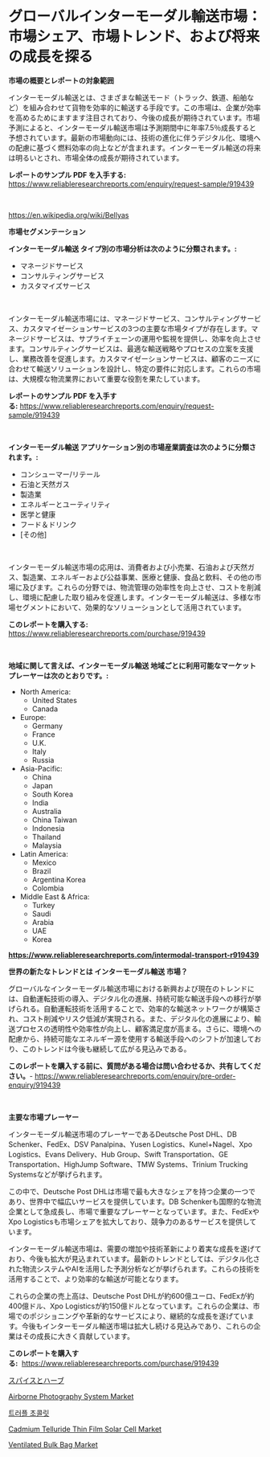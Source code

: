 <p><h1>グローバルインターモーダル輸送市場：市場シェア、市場トレンド、および将来の成長を探る</h1></p><p><strong>市場の概要とレポートの対象範囲</strong></p>
<p><p>インターモーダル輸送とは、さまざまな輸送モード（トラック、鉄道、船舶など）を組み合わせて貨物を効率的に輸送する手段です。この市場は、企業が効率を高めるためにますます注目されており、今後の成長が期待されています。市場予測によると、インターモーダル輸送市場は予測期間中に年率7.5％成長すると予想されています。最新の市場動向には、技術の進化に伴うデジタル化、環境への配慮に基づく燃料効率の向上などが含まれます。インターモーダル輸送の将来は明るいとされ、市場全体の成長が期待されています。</p></p>
<p><strong>レポートのサンプル PDF を入手する:</strong> <a href="https://www.reliableresearchreports.com/enquiry/request-sample/919439">https://www.reliableresearchreports.com/enquiry/request-sample/919439</a></p>
<p>&nbsp;</p>
<p><a href="https://en.wikipedia.org/wiki/Bellyas">https://en.wikipedia.org/wiki/Bellyas</a></p>
<p><strong>市場セグメンテーション</strong></p>
<p><strong>インターモーダル輸送 タイプ別の市場分析は次のように分類されます。:</strong></p>
<p><ul><li>マネージドサービス</li><li>コンサルティングサービス</li><li>カスタマイズサービス</li></ul></p>
<p>&nbsp;</p>
<p><p>インターモーダル輸送市場には、マネージドサービス、コンサルティングサービス、カスタマイゼーションサービスの3つの主要な市場タイプが存在します。マネージドサービスは、サプライチェーンの運用や監視を提供し、効率を向上させます。コンサルティングサービスは、最適な輸送戦略やプロセスの立案を支援し、業務改善を促進します。カスタマイゼーションサービスは、顧客のニーズに合わせて輸送ソリューションを設計し、特定の要件に対応します。これらの市場は、大規模な物流業界において重要な役割を果たしています。</p></p>
<p><strong>レポートのサンプル PDF を入手する:</strong>&nbsp;<a href="https://www.reliableresearchreports.com/enquiry/request-sample/919439">https://www.reliableresearchreports.com/enquiry/request-sample/919439</a></p>
<p>&nbsp;</p>
<p><strong> インターモーダル輸送 アプリケーション別の市場産業調査は次のように分類されます。:</strong></p>
<p><ul><li>コンシューマー/リテール</li><li>石油と天然ガス</li><li>製造業</li><li>エネルギーとユーティリティ</li><li>医学と健康</li><li>フード＆ドリンク</li><li>[その他]</li></ul></p>
<p>&nbsp;</p>
<p><p>インターモーダル輸送市場の応用は、消費者および小売業、石油および天然ガス、製造業、エネルギーおよび公益事業、医療と健康、食品と飲料、その他の市場に及びます。これらの分野では、物流管理の効率性を向上させ、コストを削減し、環境に配慮した取り組みを促進します。インターモーダル輸送は、多様な市場セグメントにおいて、効果的なソリューションとして活用されています。</p></p>
<p><strong>このレポートを購入する:</strong>&nbsp; <a href="https://www.reliableresearchreports.com/purchase/919439">https://www.reliableresearchreports.com/purchase/919439</a></p>
<p>&nbsp;</p>
<p><strong>地域に関して言えば、インターモーダル輸送 地域ごとに利用可能なマーケットプレーヤーは次のとおりです。:</strong></p>
<p><ul>
    <li>
        North America:
        <ul>
            <li>United States</li>
            <li>Canada</li>
        </ul>
    </li>
    <li>
        Europe:
        <ul>
            <li>Germany</li>
            <li>France</li>
            <li>U.K.</li>
            <li>Italy</li>
            <li>Russia</li>
        </ul>
    </li>
    <li>
        Asia-Pacific:
        <ul>
            <li>China</li>
            <li>Japan</li>
            <li>South Korea</li>
            <li>India</li>
            <li>Australia</li>
            <li>China Taiwan</li>
            <li>Indonesia</li>
            <li>Thailand</li>
            <li>Malaysia</li>
        </ul>
    </li>
    <li>
        Latin America:
        <ul>
            <li>Mexico</li>
            <li>Brazil</li>
            <li>Argentina Korea</li>
            <li>Colombia</li>
        </ul>
    </li>
    <li>
        Middle East & Africa:
        <ul>
            <li>Turkey</li>
            <li>Saudi</li>
            <li>Arabia</li>
            <li>UAE</li>
            <li>Korea</li>
        </ul>
    </li>
    </ul></p>
<p><strong><a href="https://www.reliableresearchreports.com/intermodal-transport-r919439">https://www.reliableresearchreports.com/intermodal-transport-r919439</a></strong>&nbsp;</p>
<p><strong>世界の新たなトレンドとは インターモーダル輸送 市場？</strong></p>
<p><p>グローバルなインターモーダル輸送市場における新興および現在のトレンドには、自動運転技術の導入、デジタル化の進展、持続可能な輸送手段への移行が挙げられる。自動運転技術を活用することで、効率的な輸送ネットワークが構築され、コスト削減やリスク低減が実現される。また、デジタル化の進展により、輸送プロセスの透明性や効率性が向上し、顧客満足度が高まる。さらに、環境への配慮から、持続可能なエネルギー源を使用する輸送手段へのシフトが加速しており、このトレンドは今後も継続して広がる見込みである。</p></p>
<p><strong>このレポートを購入する前に、質問がある場合は問い合わせるか、共有してください。</strong>- <a href="https://www.reliableresearchreports.com/enquiry/pre-order-enquiry/919439">https://www.reliableresearchreports.com/enquiry/pre-order-enquiry/919439</a></p>
<p>&nbsp;</p>
<p><strong>主要な市場プレーヤー</strong></p>
<p><p>インターモーダル輸送市場のプレーヤーであるDeutsche Post DHL、DB Schenker、FedEx、DSV Panalpina、Yusen Logistics、Kunel+Nagel、Xpo Logistics、Evans Delivery、Hub Group、Swift Transportation、GE Transportation、HighJump Software、TMW Systems、Trinium Trucking Systemsなどが挙げられます。 </p><p>この中で、Deutsche Post DHLは市場で最も大きなシェアを持つ企業の一つであり、世界中で幅広いサービスを提供しています。DB Schenkerも国際的な物流企業として急成長し、市場で重要なプレーヤーとなっています。また、FedExやXpo Logisticsも市場シェアを拡大しており、競争力のあるサービスを提供しています。</p><p>インターモーダル輸送市場は、需要の増加や技術革新により着実な成長を遂げており、今後も拡大が見込まれています。最新のトレンドとしては、デジタル化された物流システムやAIを活用した予測分析などが挙げられます。これらの技術を活用することで、より効率的な輸送が可能となります。</p><p>これらの企業の売上高は、Deutsche Post DHLが約600億ユーロ、FedExが約400億ドル、Xpo Logisticsが約150億ドルとなっています。これらの企業は、市場でのポジショニングや革新的なサービスにより、継続的な成長を遂げています。今後もインターモーダル輸送市場は拡大し続ける見込みであり、これらの企業はその成長に大きく貢献しています。</p></p>
<p><strong>このレポートを購入する:</strong>&nbsp;&nbsp;<a href="https://www.reliableresearchreports.com/purchase/919439">https://www.reliableresearchreports.com/purchase/919439</a></p>
<p><p><a href="https://github.com/DanykaKilback/Market-Research-Report-List-2/blob/main/9938948182898.md">スパイスとハーブ</a></p><p><a href="https://issuu.com/reportprime-2/docs/airborne-photography-system-market-size-2030.pptx">Airborne Photography System Market</a></p><p><a href="https://github.com/LuckeyCorbin/Market-Research-Report-List-1/blob/main/2832862185602.md">트러플 초콜릿</a></p><p><a href="https://medium.com/@jeancoleman732/cadmium-telluride-thin-film-solar-cell-market-trends-and-analysis-opportunities-and-challenges-ca5f57f6ff04">Cadmium Telluride Thin Film Solar Cell Market</a></p><p><a href="https://medium.com/@haangelat16/ventilated-bulk-bag-market-a-global-and-regional-analysis-focus-on-region-country-level-9754f95ad43c">Ventilated Bulk Bag Market</a></p></p>